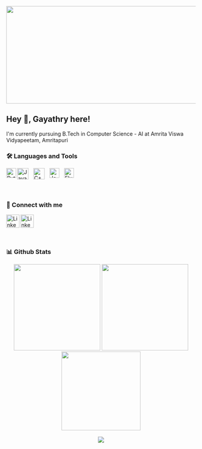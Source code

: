 <p align="center">
<img width="1500" height="260" src=https://github.com/gayathrymw/gayathrymw/assets/91821885/f70238d5-65e2-4b9e-9ec0-e8b8ef38e9ae alt="my banner" >
</p>
 
## Hey 👋, Gayathry here!
I'm currently pursuing B.Tech in Computer Science - AI at Amrita Viswa Vidyapeetam, Amritapuri

### 🛠️ Languages and Tools
<a style="padding-right:10px;" target="_blank" href="https://www.python.org/">
 <img align="left" alt="Python" width="26px" src="https://s3.dualstack.us-east-2.amazonaws.com/pythondotorg-assets/media/community/logos/python-logo-only.png"/></a>
<a style="padding-right:10px;" target="_blank" href=https://www.java.com/en/>
 <img align="left" alt="Java" width="30px" src="https://www.vectorlogo.zone/logos/java/java-icon.svg" style="padding-right:10px;" />
</a>
<a style="padding-right:10px;" target="_blank" href=https://isocpp.org/>
 <img align="left" alt="C++" width="30px" src="https://upload.wikimedia.org/wikipedia/commons/thumb/1/18/ISO_C%2B%2B_Logo.svg/459px-ISO_C%2B%2B_Logo.svg.png?20170928190710" style="padding-right:10px;" />
</a>
<a style="padding-right:10px;" target="_blank" href=https://www.ecma-international.org/publications-and-standards/standards/ecma-262/>
<img align="left" alt="JavaScript" width="26px" src="https://cdn.jsdelivr.net/gh/devicons/devicon/icons/javascript/javascript-original.svg" style="padding-right:10px;" />
</a>
<a style="padding-right:10px;" target="_blank" href=https://flutter.dev/>
<img align="left" alt="Flutter" width="26px" src="https://img.icons8.com/?size=1x&id=7I3BjCqe9rjG&format=png" style="padding-right:10px;" />
</a>

<br/><br/>

### 🤝 Connect with me
<a style="padding-right:10px;" target="_blank" href="https://www.linkedin.com/in/gayathry-wariyar-a401a2222"/>
<img align="left" alt="Linkedln" width="35px" src="https://img.icons8.com/?size=1x&id=13930&format=png" />
</a>
<a style="padding-right:10px;" target="_blank" href="https://gayathrymw@gmail.com"/>
<img align="left" alt="Linkedln" width="35px" src="https://img.icons8.com/?size=512&id=P7UIlhbpWzZm&format=png" />
</a>


<br/><br/>

### 📊 Github Stats
<div id="header" align="center">
  <img src="https://github-readme-stats.vercel.app/api?username=gayathrymw&show_icons=true&line_height=33&count_private=true&theme=radical" height = "230" a />
  <img src="https://github-readme-stats.vercel.app/api/top-langs/?username=gayathrymw&&hide=cmake&langs_count=15&line_height=60&theme=radical" height = "230" />
</div>
<div id="header" align="center">
  <img src="https://github-readme-streak-stats.herokuapp.com/?user=gayathrymw&theme=radical" height="210"/>
  <br><br>
  <img src="https://komarev.com/ghpvc/?username=gayathrymw&color=orange" />
</div>
